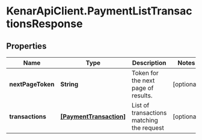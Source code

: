# KenarApiClient.PaymentListTransactionsResponse

## Properties

Name | Type | Description | Notes
------------ | ------------- | ------------- | -------------
**nextPageToken** | **String** | Token for the next page of results. | [optional] 
**transactions** | [**[PaymentTransaction]**](PaymentTransaction.md) | List of transactions matching the request | [optional] 


